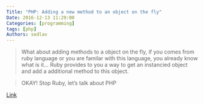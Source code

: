 ```yaml
---
Title: "PHP: Adding a new method to an object on the fly"
Date: 2016-12-13 11:29:00
Categories: [programming]
tags: [php]
Authors: sedlav
---
```


> What about adding methods to a object on the fly, if you comes from ruby language or you are familar with this language, you already know what is it… Ruby provides to you a way to get an instancied object and add a additional method to this object.

> OKAY! Stop Ruby, let’s talk about PHP

[Link](http://cobaia.net/php/2012/12/12/php-adding-a-new-method-to-an-object-on-the-fly/)
